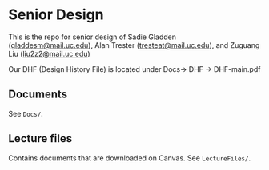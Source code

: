 # Senior Design
This is the repo for senior design of Sadie Gladden (gladdesm@mail.uc.edu), Alan Trester (tresteat@mail.uc.edu), and Zuguang Liu (liu2z2@mail.uc.edu)

Our DHF (Design History File) is located under Docs-> DHF -> DHF-main.pdf
## Documents
See `Docs/`.

## Lecture files
Contains documents that are downloaded on Canvas. See `LectureFiles/`. 

